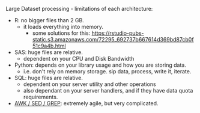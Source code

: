 Large Dataset processing - limitations of each architecture:
- R: no bigger files than 2 GB.
  - it loads everything into memory.
    - some solutions for this: https://rstudio-pubs-static.s3.amazonaws.com/72295_692737b667614d369bd87cb0f51c9a4b.html
- SAS: huge files are relative.
  - dependent on your CPU and Disk Bandwidth
- Python: depends on your library usage and how you are storing data.
  - i.e. don't rely on memory storage. sip data, process, write it, iterate.
- SQL: huge files are relative.
  - dependent on your server utility and other operations
  - also dependant on your server handlers, and if they have data quota requirements.
- [AWK / SED / GREP](https://adamdrake.com/command-line-tools-can-be-235x-faster-than-your-hadoop-cluster.html): extremely agile, but very complicated.

